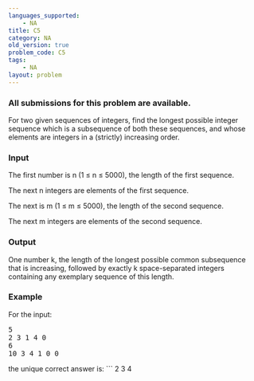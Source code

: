 ```yaml
---
languages_supported:
    - NA
title: C5
category: NA
old_version: true
problem_code: C5
tags:
    - NA
layout: problem
---
```

###  All submissions for this problem are available. 

 For two given sequences of integers, find the longest possible integer sequence which is a subsequence of both these sequences, and whose elements are integers in a (strictly) increasing order.

### Input

 The first number is n (1 ≤ n ≤ 5000), the length of the first sequence.

 The next n integers are elements of the first sequence.

 The next is m (1 ≤ m ≤ 5000), the length of the second sequence.

 The next m integers are elements of the second sequence.

### Output

One number k, the length of the longest possible common subsequence that is increasing, followed by exactly k space-separated integers containing any exemplary sequence of this length.

### Example

For the input:

<pre>5
2 3 1 4 0
6
10 3 4 1 0 0
</pre>
the unique correct answer is: ```
2
3 4
<pre>